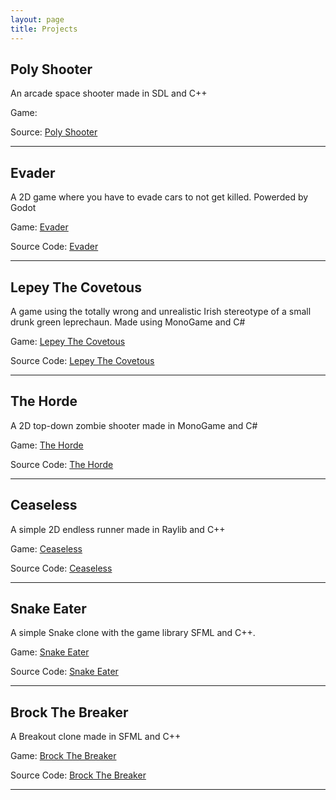 ```yaml
---
layout: page
title: Projects
---
```


## Poly Shooter
An arcade space shooter made in SDL and C++

Game: 

Source: [Poly Shooter](http://github.com/MohamedAG2002/PolyShooter)

***

## Evader
A 2D game where you have to evade cars to not get killed. Powerded by Godot

Game: [Evader](https://mohamedag.itch.io/evader)

Source Code: [Evader](http://github.com/MohamedAG2002/Evader)

---

## Lepey The Covetous
A game using the totally wrong and unrealistic Irish stereotype of a small drunk green leprechaun. 
Made using MonoGame and C#

Game: [Lepey The Covetous](https://mohamedag.itch.io/lepey-the-covetous)

Source Code: [Lepey The Covetous](http://github.com/MohamedAG2002/Lepey-The-Covetous)

---

## The Horde 
A 2D top-down zombie shooter made in MonoGame and C#

Game: [The Horde](https://mohamedag.itch.io/the-horde)

Source Code: [The Horde](http://github.com/MohamedAG2002/The-Horde)

---

## Ceaseless
A simple 2D endless runner made in Raylib and C++

Game: [Ceaseless](https://mohamedag.itch.io/ceaseless)

Source Code: [Ceaseless](http://github.com/MohamedAG2002/Ceaseless)

---

## Snake Eater
A simple Snake clone with the game library SFML and C++.

Game: [Snake Eater](https://mohamedag.itch.io/snake-eater)

Source Code: [Snake Eater](http://github.com/MohamedAG2002/Snake-Eater)

---

## Brock The Breaker
A Breakout clone made in SFML and C++

Game: [Brock The Breaker](https://mohamedag.itch.io/brock-the-breaker)

Source Code: [Brock The Breaker](http://github.com/MohamedAG2002/Brock-The-Breaker)

---
